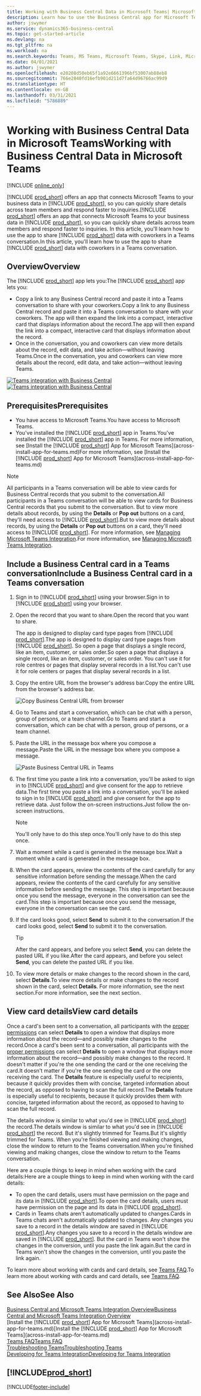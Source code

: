 ```yaml
---
title: Working with Business Central Data in Microsoft Teams| Microsoft Docs
description: Learn how to use the Business Central app for Microsoft Teams.
author: jswymer
ms.service: dynamics365-business-central
ms.topic: get-started-article
ms.devlang: na
ms.tgt_pltfrm: na
ms.workload: na
ms.search.keywords: Teams, MS Teams, Microsoft Teams, Skype, Link, Microsoft 365, collaborate, collaboration, teamwork
ms.date: 04/01/2021
ms.author: jswymer
ms.openlocfilehash: e20208d50eb65f1a92e6661396bf53007ab88eb8
ms.sourcegitcommit: 766e2840fd16efb901d211d7fa64d96766ac99d9
ms.translationtype: HT
ms.contentlocale: en-GB
ms.lasthandoff: 03/31/2021
ms.locfileid: "5786889"
---
```

# <a name="working-with-business-central-data-in-microsoft-teams"></a><span data-ttu-id="8aa5f-103">Working with Business Central Data in Microsoft Teams</span><span class="sxs-lookup"><span data-stu-id="8aa5f-103">Working with Business Central Data in Microsoft Teams</span></span>

[!INCLUDE [online_only](includes/online_only.md)]

<span data-ttu-id="8aa5f-104">[!INCLUDE [prod_short](includes/prod_short.md)] offers an app that connects Microsoft Teams to your business data in [!INCLUDE [prod_short](includes/prod_short.md)], so you can quickly share details across team members and respond faster to inquiries.</span><span class="sxs-lookup"><span data-stu-id="8aa5f-104">[!INCLUDE [prod_short](includes/prod_short.md)] offers an app that connects Microsoft Teams to your business data in [!INCLUDE [prod_short](includes/prod_short.md)], so you can quickly share details across team members and respond faster to inquiries.</span></span> <span data-ttu-id="8aa5f-105">In this article, you'll learn how to use the app to share [!INCLUDE [prod_short](includes/prod_short.md)] data with coworkers in a Teams conversation.</span><span class="sxs-lookup"><span data-stu-id="8aa5f-105">In this article, you'll learn how to use the app to share [!INCLUDE [prod_short](includes/prod_short.md)] data with coworkers in a Teams conversation.</span></span>

## <a name="overview"></a><span data-ttu-id="8aa5f-106">Overview</span><span class="sxs-lookup"><span data-stu-id="8aa5f-106">Overview</span></span>

<span data-ttu-id="8aa5f-107">The [!INCLUDE [prod_short](includes/prod_short.md)] app lets you:</span><span class="sxs-lookup"><span data-stu-id="8aa5f-107">The [!INCLUDE [prod_short](includes/prod_short.md)] app lets you:</span></span>

- <span data-ttu-id="8aa5f-108">Copy a link to any Business Central record and paste it into a Teams conversation to share with your coworkers.</span><span class="sxs-lookup"><span data-stu-id="8aa5f-108">Copy a link to any Business Central record and paste it into a Teams conversation to share with your coworkers.</span></span> <span data-ttu-id="8aa5f-109">The app will then expand the link into a compact, interactive card that displays information about the record.</span><span class="sxs-lookup"><span data-stu-id="8aa5f-109">The app will then expand the link into a compact, interactive card that displays information about the record.</span></span>
- <span data-ttu-id="8aa5f-110">Once in the conversation, you and coworkers can view more details about the record, edit data, and take action&mdash;without leaving Teams.</span><span class="sxs-lookup"><span data-stu-id="8aa5f-110">Once in the conversation, you and coworkers can view more details about the record, edit data, and take action&mdash;without leaving Teams.</span></span>

<span data-ttu-id="8aa5f-111">[![Teams integration with Business Central](media/teams-intro-v3.png)](media/teams-intro-v3.png#lightbox)</span><span class="sxs-lookup"><span data-stu-id="8aa5f-111">[![Teams integration with Business Central](media/teams-intro-v3.png)](media/teams-intro-v3.png#lightbox)</span></span>

## <a name="prerequisites"></a><span data-ttu-id="8aa5f-112">Prerequisites</span><span class="sxs-lookup"><span data-stu-id="8aa5f-112">Prerequisites</span></span>

- <span data-ttu-id="8aa5f-113">You have access to Microsoft Teams.</span><span class="sxs-lookup"><span data-stu-id="8aa5f-113">You have access to Microsoft Teams.</span></span>
- <span data-ttu-id="8aa5f-114">You've installed the [!INCLUDE [prod_short](includes/prod_short.md)] app in Teams.</span><span class="sxs-lookup"><span data-stu-id="8aa5f-114">You've installed the [!INCLUDE [prod_short](includes/prod_short.md)] app in Teams.</span></span> <span data-ttu-id="8aa5f-115">For more information, see [Install the [!INCLUDE [prod_short](includes/prod_short.md)] App for Microsoft Teams](across-install-app-for-teams.md)</span><span class="sxs-lookup"><span data-stu-id="8aa5f-115">For more information, see [Install the [!INCLUDE [prod_short](includes/prod_short.md)] App for Microsoft Teams](across-install-app-for-teams.md)</span></span>

> [!NOTE]
> <span data-ttu-id="8aa5f-116">All participants in a Teams conversation will be able to view cards for Business Central records that you submit to the conversation.</span><span class="sxs-lookup"><span data-stu-id="8aa5f-116">All participants in a Teams conversation will be able to view cards for Business Central records that you submit to the conversation.</span></span> <span data-ttu-id="8aa5f-117">But to view more details about records, by using the **Details** or **Pop out** buttons on a card, they'll need access to [!INCLUDE [prod_short](includes/prod_short.md)].</span><span class="sxs-lookup"><span data-stu-id="8aa5f-117">But to view more details about records, by using the **Details** or **Pop out** buttons on a card, they'll need access to [!INCLUDE [prod_short](includes/prod_short.md)].</span></span> <span data-ttu-id="8aa5f-118">For more information, see [Managing Microsoft Teams Integration](admin-teams-integration.md#minimum-requirements-1).</span><span class="sxs-lookup"><span data-stu-id="8aa5f-118">For more information, see [Managing Microsoft Teams Integration](admin-teams-integration.md#minimum-requirements-1).</span></span>

## <a name="include-a-business-central-card-in-a-teams-conversation"></a><span data-ttu-id="8aa5f-119">Include a Business Central card in a Teams conversation</span><span class="sxs-lookup"><span data-stu-id="8aa5f-119">Include a Business Central card in a Teams conversation</span></span>

1. <span data-ttu-id="8aa5f-120">Sign in to [!INCLUDE [prod_short](includes/prod_short.md)] using your browser.</span><span class="sxs-lookup"><span data-stu-id="8aa5f-120">Sign in to [!INCLUDE [prod_short](includes/prod_short.md)] using your browser.</span></span>
2. <span data-ttu-id="8aa5f-121">Open the record that you want to share.</span><span class="sxs-lookup"><span data-stu-id="8aa5f-121">Open the record that you want to share.</span></span>

    <span data-ttu-id="8aa5f-122">The app is designed to display card type pages from [!INCLUDE [prod_short](includes/prod_short.md)].</span><span class="sxs-lookup"><span data-stu-id="8aa5f-122">The app is designed to display card type pages from [!INCLUDE [prod_short](includes/prod_short.md)].</span></span> <span data-ttu-id="8aa5f-123">So open a page that displays a single record, like an item, customer, or sales order.</span><span class="sxs-lookup"><span data-stu-id="8aa5f-123">So open a page that displays a single record, like an item, customer, or sales order.</span></span> <span data-ttu-id="8aa5f-124">You can't use it for role centres or pages that display several records in a list.</span><span class="sxs-lookup"><span data-stu-id="8aa5f-124">You can't use it for role centers or pages that display several records in a list.</span></span>

3. <span data-ttu-id="8aa5f-125">Copy the entire URL from the browser's address bar.</span><span class="sxs-lookup"><span data-stu-id="8aa5f-125">Copy the entire URL from the browser's address bar.</span></span>

   ![Copy Business Central URL from browser](media/teams-url-v2.png)
4. <span data-ttu-id="8aa5f-127">Go to Teams and start a conversation, which can be chat with a person, group of persons, or a team channel.</span><span class="sxs-lookup"><span data-stu-id="8aa5f-127">Go to Teams and start a conversation, which can be chat with a person, group of persons, or a team channel.</span></span>

    <!--Teams imposes a few limitations here eg. you cannot unfurl a link during a Voice/Video call :/ We should probably only mention this in a Troubleshooting section (and i hope it will also be fixed soon)-->
5. <span data-ttu-id="8aa5f-128">Paste the URL in the message box where you compose a message.</span><span class="sxs-lookup"><span data-stu-id="8aa5f-128">Paste the URL in the message box where you compose a message.</span></span>

   ![Paste Business Central URL in Teams](media/teams-paste-url-v2.png)
6. <span data-ttu-id="8aa5f-130">The first time you paste a link into a conversation, you'll be asked to sign in to [!INCLUDE [prod_short](includes/prod_short.md)] and give consent for the app to retrieve data.</span><span class="sxs-lookup"><span data-stu-id="8aa5f-130">The first time you paste a link into a conversation, you'll be asked to sign in to [!INCLUDE [prod_short](includes/prod_short.md)] and give consent for the app to retrieve data.</span></span> <span data-ttu-id="8aa5f-131">Just follow the on-screen instructions.</span><span class="sxs-lookup"><span data-stu-id="8aa5f-131">Just follow the on-screen instructions.</span></span>

    > [!NOTE]
    > <span data-ttu-id="8aa5f-132">You'll only have to do this step once.</span><span class="sxs-lookup"><span data-stu-id="8aa5f-132">You'll only have to do this step once.</span></span>

7. <span data-ttu-id="8aa5f-133">Wait a moment while a card is generated in the message box.</span><span class="sxs-lookup"><span data-stu-id="8aa5f-133">Wait a moment while a card is generated in the message box.</span></span>

8. <span data-ttu-id="8aa5f-134">When the card appears, review the contents of the card carefully for any sensitive information before sending the message.</span><span class="sxs-lookup"><span data-stu-id="8aa5f-134">When the card appears, review the contents of the card carefully for any sensitive information before sending the message.</span></span> <span data-ttu-id="8aa5f-135">This step is important because once you send the message, everyone in the conversation can see the card.</span><span class="sxs-lookup"><span data-stu-id="8aa5f-135">This step is important because once you send the message, everyone in the conversation can see the card.</span></span>

9. <span data-ttu-id="8aa5f-136">If the card looks good, select **Send** to submit it to the conversation.</span><span class="sxs-lookup"><span data-stu-id="8aa5f-136">If the card looks good, select **Send** to submit it to the conversation.</span></span>

    > [!TIP]
    > <span data-ttu-id="8aa5f-137">After the card appears, and before you select **Send**, you can delete the pasted URL if you like.</span><span class="sxs-lookup"><span data-stu-id="8aa5f-137">After the card appears, and before you select **Send**, you can delete the pasted URL if you like.</span></span>

10. <span data-ttu-id="8aa5f-138">To view more details or make changes to the record shown in the card, select **Details**.</span><span class="sxs-lookup"><span data-stu-id="8aa5f-138">To view more details or make changes to the record shown in the card, select **Details**.</span></span> <span data-ttu-id="8aa5f-139">For more information, see the next section.</span><span class="sxs-lookup"><span data-stu-id="8aa5f-139">For more information, see the next section.</span></span>

## <a name="view-card-details"></a><span data-ttu-id="8aa5f-140">View card details</span><span class="sxs-lookup"><span data-stu-id="8aa5f-140">View card details</span></span>

<span data-ttu-id="8aa5f-141">Once a card's been sent to a conversation, all participants with the [proper permissions](admin-teams-integration.md#permissions) can select **Details** to open a window that displays more information about the record&mdash;and possibly make changes to the record.</span><span class="sxs-lookup"><span data-stu-id="8aa5f-141">Once a card's been sent to a conversation, all participants with the [proper permissions](admin-teams-integration.md#permissions) can select **Details** to open a window that displays more information about the record&mdash;and possibly make changes to the record.</span></span> <span data-ttu-id="8aa5f-142">It doesn't matter if you're the one sending the card or the one receiving the card.</span><span class="sxs-lookup"><span data-stu-id="8aa5f-142">It doesn't matter if you're the one sending the card or the one receiving the card.</span></span> <span data-ttu-id="8aa5f-143">The **Details** feature is especially useful to recipients, because it quickly provides them with concise, targeted information about the record, as opposed to having to scan the full record.</span><span class="sxs-lookup"><span data-stu-id="8aa5f-143">The **Details** feature is especially useful to recipients, because it quickly provides them with concise, targeted information about the record, as opposed to having to scan the full record.</span></span>

<span data-ttu-id="8aa5f-144">The details window is similar to what you'd see in [!INCLUDE [prod_short](includes/prod_short.md)] the record.</span><span class="sxs-lookup"><span data-stu-id="8aa5f-144">The details window is similar to what you'd see in [!INCLUDE [prod_short](includes/prod_short.md)] the record.</span></span> <span data-ttu-id="8aa5f-145">But it's slightly trimmed for Teams.</span><span class="sxs-lookup"><span data-stu-id="8aa5f-145">But it's slightly trimmed for Teams.</span></span> <span data-ttu-id="8aa5f-146">When you're finished viewing and making changes, close the window to return to the Teams conversation.</span><span class="sxs-lookup"><span data-stu-id="8aa5f-146">When you're finished viewing and making changes, close the window to return to the Teams conversation.</span></span>

<span data-ttu-id="8aa5f-147">Here are a couple things to keep in mind when working with the card details:</span><span class="sxs-lookup"><span data-stu-id="8aa5f-147">Here are a couple things to keep in mind when working with the card details:</span></span>

- <span data-ttu-id="8aa5f-148">To open the card details, users must have permission on the page and its data in [!INCLUDE [prod_short](includes/prod_short.md)].</span><span class="sxs-lookup"><span data-stu-id="8aa5f-148">To open the card details, users must have permission on the page and its data in [!INCLUDE [prod_short](includes/prod_short.md)].</span></span>
- <span data-ttu-id="8aa5f-149">Cards in Teams chats aren't automatically updated to changes.</span><span class="sxs-lookup"><span data-stu-id="8aa5f-149">Cards in Teams chats aren't automatically updated to changes.</span></span> <span data-ttu-id="8aa5f-150">Any changes you save to a record in the details window are saved in [!INCLUDE [prod_short](includes/prod_short.md)].</span><span class="sxs-lookup"><span data-stu-id="8aa5f-150">Any changes you save to a record in the details window are saved in [!INCLUDE [prod_short](includes/prod_short.md)].</span></span> <span data-ttu-id="8aa5f-151">But the card in Teams won't show the changes in the conversion, until you paste the link again.</span><span class="sxs-lookup"><span data-stu-id="8aa5f-151">But the card in Teams won't show the changes in the conversion, until you paste the link again.</span></span>

<span data-ttu-id="8aa5f-152">To learn more about working with cards and card details, see [Teams FAQ](teams-faq.md).</span><span class="sxs-lookup"><span data-stu-id="8aa5f-152">To learn more about working with cards and card details, see [Teams FAQ](teams-faq.md).</span></span>

## <a name="see-also"></a><span data-ttu-id="8aa5f-153">See Also</span><span class="sxs-lookup"><span data-stu-id="8aa5f-153">See Also</span></span>

[<span data-ttu-id="8aa5f-154">Business Central and Microsoft Teams Integration Overview</span><span class="sxs-lookup"><span data-stu-id="8aa5f-154">Business Central and Microsoft Teams Integration Overview</span></span>](across-teams-overview.md)  
<span data-ttu-id="8aa5f-155">[Install the [!INCLUDE [prod_short](includes/prod_short.md)] App for Microsoft Teams](across-install-app-for-teams.md)</span><span class="sxs-lookup"><span data-stu-id="8aa5f-155">[Install the [!INCLUDE [prod_short](includes/prod_short.md)] App for Microsoft Teams](across-install-app-for-teams.md)</span></span>  
[<span data-ttu-id="8aa5f-156">Teams FAQ</span><span class="sxs-lookup"><span data-stu-id="8aa5f-156">Teams FAQ</span></span>](teams-faq.md)  
[<span data-ttu-id="8aa5f-157">Troubleshooting Teams</span><span class="sxs-lookup"><span data-stu-id="8aa5f-157">Troubleshooting Teams</span></span>](admin-teams-troubleshooting.md)  
[<span data-ttu-id="8aa5f-158">Developing for Teams Integration</span><span class="sxs-lookup"><span data-stu-id="8aa5f-158">Developing for Teams Integration</span></span>](/dynamics365/business-central/dev-itpro/developer/devenv-develop-for-teams)  

## [!INCLUDE[prod_short](includes/free_trial_md.md)]  


[!INCLUDE[footer-include](includes/footer-banner.md)]